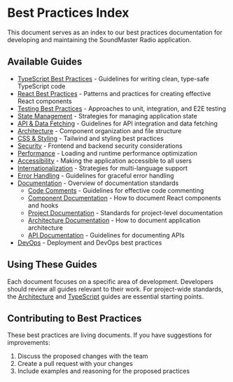 
# Best Practices Index

This document serves as an index to our best practices documentation for developing and maintaining the SoundMaster Radio application.

## Available Guides

- [TypeScript Best Practices](./TYPESCRIPT.md) - Guidelines for writing clean, type-safe TypeScript code
- [React Best Practices](./REACT.md) - Patterns and practices for creating effective React components
- [Testing Best Practices](./TESTING.md) - Approaches to unit, integration, and E2E testing
- [State Management](./STATE_MANAGEMENT.md) - Strategies for managing application state
- [API & Data Fetching](./API_DATA_FETCHING.md) - Guidelines for API integration and data fetching
- [Architecture](./ARCHITECTURE.md) - Component organization and file structure
- [CSS & Styling](./CSS_STYLING.md) - Tailwind and styling best practices
- [Security](./SECURITY.md) - Frontend and backend security considerations
- [Performance](./PERFORMANCE.md) - Loading and runtime performance optimization
- [Accessibility](./ACCESSIBILITY.md) - Making the application accessible to all users
- [Internationalization](./INTERNATIONALIZATION.md) - Strategies for multi-language support
- [Error Handling](./ERROR_HANDLING.md) - Guidelines for graceful error handling
- [Documentation](./DOCUMENTATION.md) - Overview of documentation standards
  - [Code Comments](./documentation/CODE_COMMENTS.md) - Guidelines for effective code commenting
  - [Component Documentation](./documentation/COMPONENT_DOCUMENTATION.md) - How to document React components and hooks 
  - [Project Documentation](./documentation/PROJECT_DOCUMENTATION.md) - Standards for project-level documentation
  - [Architecture Documentation](./documentation/ARCHITECTURE_DOCUMENTATION.md) - How to document application architecture
  - [API Documentation](./documentation/API_DOCUMENTATION.md) - Guidelines for documenting APIs
- [DevOps](./DEVOPS.md) - Deployment and DevOps best practices

## Using These Guides

Each document focuses on a specific area of development. Developers should review all guides relevant to their work. For project-wide standards, the [Architecture](./ARCHITECTURE.md) and [TypeScript](./TYPESCRIPT.md) guides are essential starting points.

## Contributing to Best Practices

These best practices are living documents. If you have suggestions for improvements:

1. Discuss the proposed changes with the team
2. Create a pull request with your changes
3. Include examples and reasoning for the proposed practices
